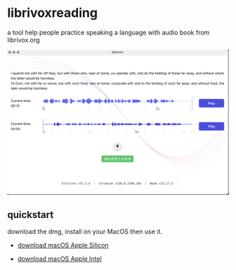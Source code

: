 # librivoxreading
a tool  help people  practice speaking  a language with  audio book from librivox.org

![screenshot](librivoxreading.png)

## quickstart

download the dmg, install on your MacOS then use it.

* [download  macOS Apple Silicon ](https://github.com/stevenyesz/librivoxreading/releases/download/v1.0.0/shadowreading-1.0.0-arm64.dmg)

* [download  macOS Apple Intel  ](https://github.com/stevenyesz/librivoxreading/releases/download/v1.0.0/shadowreading-1.0.0-x64.dmg)
